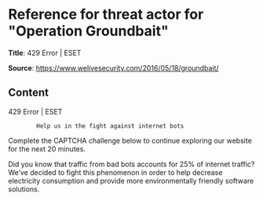 # Reference for threat actor for "Operation Groundbait"

**Title**: 429 Error | ESET

**Source**: https://www.welivesecurity.com/2016/05/18/groundbait/

## Content










429 Error | ESET

















            Help us in the fight against internet bots
        
Complete the CAPTCHA challenge below to continue exploring our website for the next 20 minutes.













Did you know that traffic from bad bots accounts for 25% of internet traffic?
We’ve decided to fight this phenomenon in order to help decrease electricity consumption and provide more environmentally friendly software solutions.











